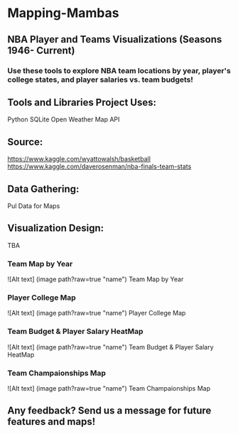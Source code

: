 # Mapping-Mambas

## NBA Player and Teams Visualizations (Seasons 1946- Current)

### Use these tools to explore NBA team locations by year, player's college states, and player salaries vs. team budgets!


## Tools and Libraries Project Uses:
Python
SQLite
Open Weather Map API

## Source:
https://www.kaggle.com/wyattowalsh/basketball
https://www.kaggle.com/daverosenman/nba-finals-team-stats

## Data Gathering:
Pul Data for Maps

## Visualization Design:
TBA

### Team Map by Year
![Alt text] (image path?raw=true "name") Team Map by Year

### Player College Map
![Alt text] (image path?raw=true "name") Player College Map

### Team Budget & Player Salary HeatMap
![Alt text] (image path?raw=true "name") Team Budget & Player Salary HeatMap

### Team Champaionships Map
![Alt text] (image path?raw=true "name") Team Champaionships Map

## Any feedback? Send us a message for future features and maps!

